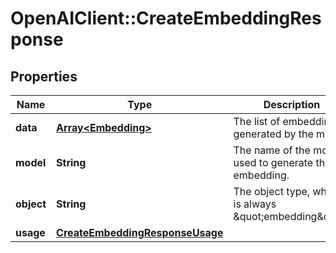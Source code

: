 # OpenAIClient::CreateEmbeddingResponse

## Properties
Name | Type | Description | Notes
------------ | ------------- | ------------- | -------------
**data** | [**Array&lt;Embedding&gt;**](Embedding.md) | The list of embeddings generated by the model. | 
**model** | **String** | The name of the model used to generate the embedding. | 
**object** | **String** | The object type, which is always \&quot;embedding\&quot;. | 
**usage** | [**CreateEmbeddingResponseUsage**](CreateEmbeddingResponseUsage.md) |  | 

